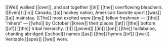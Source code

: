 [[We]] walked [[over]], and sat together [[in]] [[the]] overflowing bleachers. [[Even]] [[in]] Canada, [[a]] hockey nation, America’s favorite sport [[was]] [[a]] mainstay. [[The]] most excited were [[my]] fellow freshmen — [[the]] “niners” — [[who]] by October [[knew]] their places [[at]] [[the]] bottom [[of]] [[the]] tribal hierarchy. [[I]] [[joined]] [[in]] [[on]] [[the]] hullabaloo, chanting abridged [[school]] names [[as]] [[the]] hymns [[of]] [[war]]. Veritable [[apes]] [[we]] were.